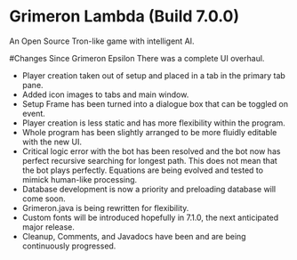 # Grimeron Lambda (Build 7.0.0)
An Open Source Tron-like game with intelligent AI.

#Changes Since Grimeron Epsilon
There was a complete UI overhaul.
- Player creation taken out of setup and placed in a tab in the primary tab pane.
- Added icon images to tabs and main window.
- Setup Frame has been turned into a dialogue box that can be toggled on event.
- Player creation is less static and has more flexibility within the program.
- Whole program has been slightly arranged to be more fluidly editable with the new UI.
- Critical logic error with the bot has been resolved and the bot now has perfect recursive searching for longest path. This does not mean that the bot plays perfectly. Equations are being evolved and tested to mimick human-like processing.
- Database development is now a priority and preloading database will come soon.
- Grimeron.java is being rewritten for flexibility.
- Custom fonts will be introduced hopefully in 7.1.0, the next anticipated major release.
- Cleanup, Comments, and Javadocs have been and are being continuously progressed.
